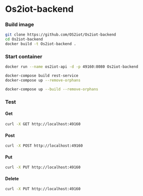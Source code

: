# Os2iot-backend

### Build image
```bash
git clone https://github.com/OS2iot/Os2iot-backend
cd Os2iot-backend
docker build -t Os2iot-backend .
```
### Start container
```bash
docker run --name os2iot-api -d -p 49160:8080 Os2iot-backend
```

```bash
docker-compose build rest-service
docker-compose up --remove-orphans

docker-compose up --build --remove-orphans
```

### Test
#### Get
```bash
curl -X GET http://localhost:49160
```
#### Post
```bash
curl -X POST http://localhost:49160
```
#### Put
```bash
curl -X PUT http://localhost:49160
```
#### Delete
```bash
curl -X PUT http://localhost:49160
```

